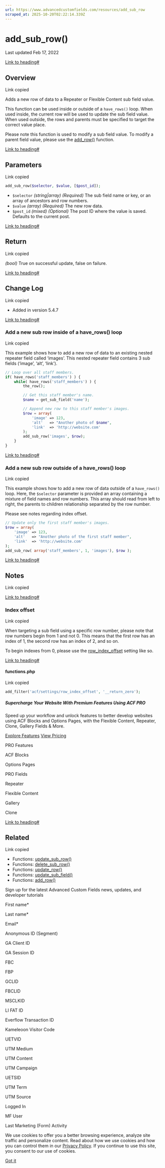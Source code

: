 ```yaml
---
url: https://www.advancedcustomfields.com/resources/add_sub_row
scraped_at: 2025-10-20T02:22:14.339Z
---
```


# add\_sub\_row()

Last updated Feb 17, 2022

[Link to heading#](https://www.advancedcustomfields.com/resources/add_sub_row/#overview)

## Overview

Link copied

Adds a new row of data to a Repeater or Flexible Content sub field value.

This function can be used inside or outside of a `have_rows()` loop. When used inside, the current row will be used to update the sub field value. When used outside, the rows and parents must be specified to target the correct value place.

Please note this function is used to modify a sub field value. To modify a parent field value, please use the [add\_row()](https://www.advancedcustomfields.com/resources/add_row/) function.

[Link to heading#](https://www.advancedcustomfields.com/resources/add_sub_row/#parameters)

## Parameters

Link copied

```php
add_sub_row($selector, $value, [$post_id]);
```

- `$selector` _(string\|array)_ _(Required)_ The sub field name or key, or an array of ancestors and row numbers.
- `$value` _(array)_ _(Required)_ The new row data.
- `$post_id` _(mixed)_ _(Optional)_ The post ID where the value is saved. Defaults to the current post.

[Link to heading#](https://www.advancedcustomfields.com/resources/add_sub_row/#return)

## Return

Link copied

_(bool)_ True on successful update, false on failure.

[Link to heading#](https://www.advancedcustomfields.com/resources/add_sub_row/#change-log)

## Change Log

Link copied

- Added in version 5.4.7

[Link to heading#](https://www.advancedcustomfields.com/resources/add_sub_row/#add-a-new-sub-row-inside-of-a-haverows-loop)

### Add a new sub row inside of a have\_rows() loop

Link copied

This example shows how to add a new row of data to an existing nested repeater field called ‘images’. This nested repeater field contains 3 sub fields (‘image’, ‘alt’, ‘link’).

```php
// Loop over all staff members.
if( have_rows('staff_members') ) {
    while( have_rows('staff_members') ) {
        the_row();

        // Get this staff member's name.
        $name = get_sub_field('name');

        // Append new row to this staff member's images.
        $row = array(
            'image' => 123,
            'alt'   => "Another photo of $name",
            'link'  => 'http://website.com'
        );
        add_sub_row('images', $row);
    }
}
```

[Link to heading#](https://www.advancedcustomfields.com/resources/add_sub_row/#add-a-new-sub-row-outside-of-a-haverows-loop)

### Add a new sub row outside of a have\_rows() loop

Link copied

This example shows how to add a new row of data outside of a `have_rows()` loop. Here, the `$selector` parameter is provided an array containing a mixture of field names and row numbers. This array should read from left to right, the parents to children relationship separated by the row number.

Please see notes regarding index offset.

```php
// Update only the first staff member's images.
$row = array(
    'image' => 123,
    'alt'   => "Another photo of the first staff member",
    'link'  => 'http://website.com'
);
add_sub_row( array('staff_members', 1, 'images'), $row );
```

[Link to heading#](https://www.advancedcustomfields.com/resources/add_sub_row/#notes)

## Notes

Link copied

[Link to heading#](https://www.advancedcustomfields.com/resources/add_sub_row/#index-offset)

### Index offset

Link copied

When targeting a sub field using a specific row number, please note that row numbers begin from 1 and not 0. This means that the first row has an index of 1, the second row has an index of 2, and so on.

To begin indexes from 0, please use the [row\_index\_offset](https://www.advancedcustomfields.com/resources/acf-settings/) setting like so.

[Link to heading#](https://www.advancedcustomfields.com/resources/add_sub_row/#functionsphp)

#### functions.php

Link copied

```php
add_filter('acf/settings/row_index_offset', '__return_zero');
```

##### Supercharge Your Website With Premium Features Using ACF PRO

Speed up your workflow and unlock features to better develop websites using ACF Blocks and Options Pages, with the Flexible Content, Repeater,
Clone, Gallery Fields & More.


[Explore Features](https://www.advancedcustomfields.com/pro/) [View Pricing](https://www.advancedcustomfields.com/pro/#pricing-table/)

PRO Features

ACF Blocks

Options Pages

PRO Fields

Repeater

Flexible Content

Gallery

Clone

[Link to heading#](https://www.advancedcustomfields.com/resources/add_sub_row/#related)

## Related

Link copied

- Functions: [update\_sub\_row()](https://www.advancedcustomfields.com/resources/update_sub_row/)
- Functions: [delete\_sub\_row()](https://www.advancedcustomfields.com/resources/delete_sub_row/)
- Functions: [update\_row()](https://www.advancedcustomfields.com/resources/update_row/)
- Functions: [update\_sub\_field()](https://www.advancedcustomfields.com/resources/update_sub_field/)
- Functions: [add\_row()](https://www.advancedcustomfields.com/resources/add_row/)

Sign up for the latest Advanced Custom Fields news, updates, and developer tutorials

First name\*

Last name\*

Email\*

Anonymous ID (Segment)

GA Client ID

GA Session ID

FBC

FBP

GCLID

FBCLID

MSCLKID

LI FAT ID

Everflow Transaction ID

Kameleoon Visitor Code

UETVID

UTM Medium

UTM Content

UTM Campaign

UETSID

UTM Term

UTM Source

Logged In

MF User

Last Marketing (Form) Activity

We use cookies to offer you a better browsing experience, analyze site traffic and personalize content. Read about how we use cookies and how you can control them in our [Privacy Policy](https://wpengine.com/legal/privacy/). If you continue to use this site, you consent to our use of cookies.

[Got it](https://www.advancedcustomfields.com/resources/add_sub_row/#)